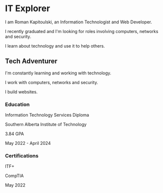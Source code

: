 <h1>IT Explorer</h1>
<p>I am Roman Kapitoulski, an Information Technologist and Web Developer.</p>
<p>I recently graduated and I'm looking for roles involving computers, networks and security.</p>
<p>I learn about technology and use it to help others.</p>
<h2>Tech Adventurer</h2>
<p>I'm constantly learning and working with technology.</p>
<p>I work with computers, networks and security.</p> 
<p>I build websites.</p>
<h3>Education</h3>
<p>Information Technology Services Diploma</p>
<p>Southern Alberta Institute of Technology</p>
<p>3.84 GPA</p>
<p>May 2022 - April 2024</p>
<h3>Certifications</h3>
<p>ITF+</p>
<p>CompTIA</p>
<p>May 2022</p>
